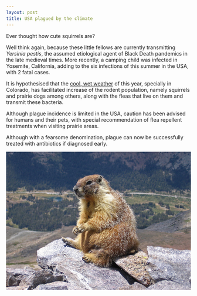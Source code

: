 ```yaml
---
layout: post
title: USA plagued by the climate
---
```


Ever thought how cute squirrels are? 

Well think again, because these little fellows are currently transmitting <i>Yersinia pestis</i>, the assumed etiological agent of Black Death pandemics in the late medieval times. More recently, a camping child was infected in Yosemite, California, adding to the six infections of this summer in the USA, with 2 fatal cases.

It is hypothesised that the [cool, wet weather](http://www.pnas.org/content/112/10/3020.full.pdf) of this year, specially in Colorado,  has facilitated increase of the rodent population, namely squirrels and prairie dogs among others, along with the fleas that live on them and transmit these bacteria.

Although plague incidence is limited in the USA, caution has been advised for humans and their pets, with special recommendation of flea repellent treatments when visiting prairie areas.

Although with a fearsome denomination, plague can now be successfully treated with antibiotics if diagnosed early.

![&copy; Prairie Dog Yosemite National Park](/images/PrairieDogYosemiteNatPark.jpg)